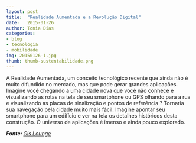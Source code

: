 ```yaml
---
layout: post
title:  "Realidade Aumentada e a Revolução Digital"
date:   2015-01-26 
author: Tonia Dias
categories: 
- blog
- tecnologia
- mobilidade
img: 20150126-1.jpg
thumb: thumb-sustentabilidade.png
---
```


A Realidade Aumentada, um conceito tecnológico recente que ainda não é muito difundido no mercado, mas que pode gerar grandes aplicações. <!--more--> 
Imagine você chegando a uma cidade nova que você não conhece e visualizando as rotas na tela de seu smartphone ou GPS olhando para a rua e visualizando as placas de sinalização e pontos de referência ? Tornaria sua navegação pela cidade muito mais fácil. Imagine apontar seu smartphone para um edifício e ver na tela os detalhes históricos desta construção. O universo de aplicações é imenso e ainda pouco explorado.

<i><b>Fonte: </b><a href="http://www.gislounge.com/augmented-reality-digital-map-revolution/">Gis Lounge</a></i>
